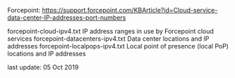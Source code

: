 Forcepoint:
https://support.forcepoint.com/KBArticle?id=Cloud-service-data-center-IP-addresses-port-numbers


forcepoint-cloud-ipv4.txt		IP address ranges in use by Forcepoint cloud services
forcepoint-datacenters-ipv4.txt		Data center locations and IP addresses
forcepoint-localpops-ipv4.txt		Local point of presence (local PoP) locations and IP addresses


last update: 05 Oct 2019
